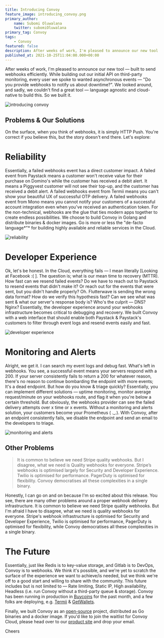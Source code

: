```yaml
---
title: Introducing Convoy
feature_image: introducing_convoy.png
primary_author:
    name: Subomi Oluwalana
    twitter: subomiOluwalana
primary_tag: Convoy
tags:
    - Convoy
featured: false
description: After weeks of work, I'm pleased to announce our new tool — built to send webhooks efficiently. While building out our initial API on third-party monitoring, every user we spoke to wanted asynchronous events — "Do you provide webhooks to notify us about downtime?". We...
published_at: 2021-10-25T11:04:00.000+00:00
---
```


After weeks of work, I'm pleased to announce our new tool — built to send webhooks efficiently. While building out our initial API on third-party monitoring, every user we spoke to wanted asynchronous events — "Do you provide webhooks to notify us about downtime?". We looked around, and sadly, we couldn't find a great tool — language agnostic and cloud-native to build this. So we built it.

![introducing convoy](../../blog-assets/introducing_convoy.png)

## Problems & Our Solutions

On the surface, when you think of webhooks, it is simply HTTP Push. You're correct if you believe this, but the story doesn't end there. Let's explore:

# Reliability

Essentially, a failed webhooks event has a direct customer impact. A failed event from Paystack means a customer won't receive value for their purchase on Domino's while the customer has received a debit alert. It means a Piggyvest customer will not see their top-up, and the customer has received a debit alert. A failed webhooks event from Termii means you can't show your beautiful UX of successful OTP delivery. A failed webhooks event from Mono means you cannot notify your customers of a successful account integration even when you've received an authentication token. For the non-technical, webhooks are the glue that ties modern apps together to create endless possibilities. We choose to build Convoy in Golang and distribute binaries & docker images. Go is more or less the "de-facto language*"* for building highly available and reliable services in the Cloud.

![reliability](../../blog-assets/reliability.jpeg)

# Developer Experience

Ok, let's be honest. In the Cloud, everything fails — I mean literally [Looking at Facebook :( ]. The question is; what is our mean time to recovery (MTTR). How fast can we resend failed events? Do we have to reach out to Paystack to resend events that didn't make it? Or reach out for the events that were sent, but you didn't handle properly? Oh. Flutterwave is sending the wrong data format? How do we verify this hypothesis fast? Can we see what was sent & what our server's response body is? Who's the culprit — DNS? Nginx? Essentially, the developer experience around your webhooks infrastructure becomes critical to debugging and recovery. We built Convoy with a web interface that should enable both Paystack & Paystack's customers to filter through event logs and resend events easily and fast.

![developer experience](../../blog-assets/developer_experience.png)

# Monitoring and Alerts

Alright, we get it. I can search my event logs and debug fast. What's left in webhooks. You see, a successful event means your servers respond with a 200. If your server consistently fails to return a 200 for whatever reason, there's no reason to continue bombarding the endpoint with more events; It's a dead endpoint. But how do you know & triage quickly? Essentially, you can implement different solutions — uptime monitoring, monitor average request/minute on your webhooks route, and flag it when you're below a certain threshold. But obviously, the webhooks provider can see the failed delivery attempts over x time or x events. Without a monitoring and alerts solution, your customers become your Prometheus ( .\_.). With Convoy, after an endpoint consistently fails, we disable the endpoint and send an email to the developers to triage.

![monitoring and alerts](../../blog-assets/monitoring-and-alerts.png)

## Other Problems

> It is common to believe we need Stripe quality webhooks. But I disagree, what we need is Quality webhooks for everyone. Stripe’s webhooks is optimised largely for Security and Developer Experience. Twilio is optimised for performance. PagerDuty is optimised for flexibility. Convoy democratises all these complexities in a single binary.

Honestly, I can go on and on because I'm so excited about this release. You see, there are many other problems around a proper webhook delivery infrastructure. It is common to believe we need Stripe quality webhooks. But I'm afraid I have to disagree, what we need is quality webhooks for everyone. Stripe's webhook infrastructure is optimised for Security and Developer Experience, Twilio is optimised for performance, PagerDuty is optimised for flexibility, while Convoy democratises all these complexities in a single binary.

# The Future

Essentially, just like Redis is to key-value storage, and Gitlab is to DevOps, Convoy is to webhooks. We think it's possible, and we're yet to scratch the surface of the experience we want to achieve/is needed, but we think we're off to a good start and willing to share with the community. This future includes but is not limited to — Rate limiting, Static IP, High availability, Headless (i.e. run Convoy without a third-party queue & storage). Convoy has been running in production in [Buycoins](https://buycoins.africa/) for the past month, and a few folks are deploying, e.g. [Termii](https://termii.com/) & [GetWallets](https://www.getwallets.co/).

Finally, we built Convoy as an [open-source](https://github.com/frain-dev/convoy) project, distributed as Go binaries and a docker image. If you'd like to join the waitlist for Convoy Cloud, please head over to our [product site](https://getconvoy.io/) and drop your email.

Cheers
